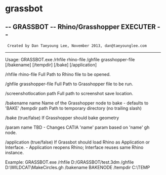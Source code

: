 grassbot
========

 -- GRASSBOT -- Rhino/Grasshopper EXECUTER --
------------------------------------------------------------------------
     Created by Dan Taeyoung Lee, November 2013, dan@taeyounglee.com
------------------------------------------------------------------------

Usage: GRASSBOT.exe /rhfile rhino-file /ghfile grasshopper-file [/bakename] [/tempdir] [/bake] [/application]

/rhfile rhino-file           Full Path to Rhino file to be opened.

/ghfile grasshopper-file     Full Path to Grasshopper file to be run.

/screenshotlocation path     Full path to screenshot save location.

/bakename name               Name of the Grasshopper node to bake
                                 - defaults to 'BAKE'
/tempdir path                Path to temporary directory (no trailing slash)

/bake (true/false)           If Grasshopper should bake geometry

/param name                  TBD - Changes CATIA 'name' param based on 'name' gh node.

/application (true/false)    If Grassbot should load Rhino as Application or Interface.
                                 - Application reopens Rhino; Interface reuses same Rhino instance.

Example: GRASSBOT.exe /rhfile D:/GRASSBOT/test.3dm /ghfile D:\WILDCAT\MakeCircles.gh /bakename BAKENODE /tempdir C:\TEMP

